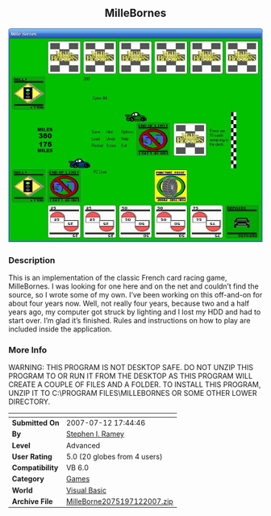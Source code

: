 ﻿<div align="center">

## MilleBornes

<img src="PIC2007712221223866.JPG">
</div>

### Description

This is an implementation of the classic French card racing game, MilleBornes. I was looking for one here and on the net and couldn&#8217;t find the source, so I wrote some of my own. I&#8217;ve been working on this off-and-on for about four years now. Well, not really four years, because two and a half years ago, my computer got struck by lighting and I lost my HDD and had to start over. I&#8217;m glad it&#8217;s finished. Rules and instructions on how to play are included inside the application.
 
### More Info
 
WARNING: THIS PROGRAM IS NOT DESKTOP SAFE. DO NOT UNZIP THIS PROGRAM TO OR RUN IT FROM THE DESKTOP AS THIS PROGRAM WILL CREATE A COUPLE OF FILES AND A FOLDER. TO INSTALL THIS PROGRAM, UNZIP IT TO C:\PROGRAM FILES\MILLEBORNES OR SOME OTHER LOWER DIRECTORY.


<span>             |<span>
---                |---
**Submitted On**   |2007-07-12 17:44:46
**By**             |[Stephen I\. Ramey](https://github.com/Planet-Source-Code/PSCIndex/blob/master/ByAuthor/stephen-i-ramey.md)
**Level**          |Advanced
**User Rating**    |5.0 (20 globes from 4 users)
**Compatibility**  |VB 6\.0
**Category**       |[Games](https://github.com/Planet-Source-Code/PSCIndex/blob/master/ByCategory/games__1-38.md)
**World**          |[Visual Basic](https://github.com/Planet-Source-Code/PSCIndex/blob/master/ByWorld/visual-basic.md)
**Archive File**   |[MilleBorne2075197122007\.zip](https://github.com/Planet-Source-Code/stephen-i-ramey-millebornes__1-68990/archive/master.zip)








